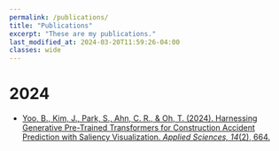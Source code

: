 ```yaml
---
permalink: /publications/
title: "Publications"
excerpt: "These are my publications."
last_modified_at: 2024-03-20T11:59:26-04:00
classes: wide
---
```


# 2024

- [Yoo, B., Kim, J., Park, S., Ahn, C. R., & Oh, T. (2024). Harnessing Generative Pre-Trained Transformers for Construction Accident Prediction with Saliency Visualization. *Applied Sciences, 14*(2), 664.](https://doi.org/10.3390/app14020664)